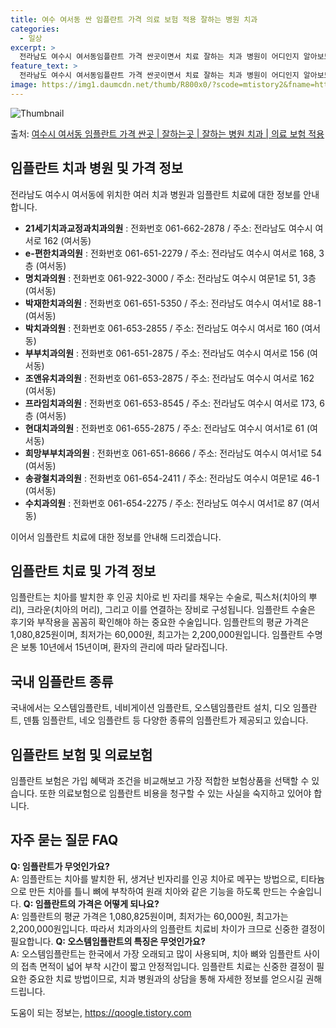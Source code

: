 ```yaml
---
title: 여수 여서동 싼 임플란트 가격 의료 보험 적용 잘하는 병원 치과
categories:
  - 일상
excerpt: >
  전라남도 여수시 여서동임플란트 가격 싼곳이면서 치료 잘하는 치과 병원이 어디인지 알아보도록 하겠습니다. 전라남도 여수시 여서동에 위치한 21세기치과교정과치과의원 e-편한치과의원 명치과의원 박재한치과의원 박치과의원 부부치과의원 조앤유치과의원 프라임치과의원 현대치과의원 희망부부치과의원 송광철치과의원 수치과의원 순서대로 안내 드리며, 임플란트 치료시 신경써야 할 부분 또한 같이 공유 드리겠습니다.2024년 임플란트 가격 살펴보기 👈 클릭임플란트 평균 가격21세기치과교정과치과의원표 내에 있는 전화 번호를 클릭 하시면 21세기치과교정과치과의원로 바로 전화 연결 됩니다.분류주소전화번호치과의원전라남도 여수시 여서로 162 (여서동)📞061-662-2878로 전화하기21세기치과교정과치과의원 위치 ..
feature_text: >
  전라남도 여수시 여서동임플란트 가격 싼곳이면서 치료 잘하는 치과 병원이 어디인지 알아보도록 하겠습니다. 전라남도 여수시 여서동에 위치한 21세기치과교정과치과의원 e-편한치과의원 명치과의원 박재한치과의원 박치과의원 부부치과의원 조앤유치과의원 프라임치과의원 현대치과의원 희망부부치과의원 송광철치과의원 수치과의원 순서대로 안내 드리며, 임플란트 치료시 신경써야 할 부분 또한 같이 공유 드리겠습니다.2024년 임플란트 가격 살펴보기 👈 클릭임플란트 평균 가격21세기치과교정과치과의원표 내에 있는 전화 번호를 클릭 하시면 21세기치과교정과치과의원로 바로 전화 연결 됩니다.분류주소전화번호치과의원전라남도 여수시 여서로 162 (여서동)📞061-662-2878로 전화하기21세기치과교정과치과의원 위치 ..
image: https://img1.daumcdn.net/thumb/R800x0/?scode=mtistory2&fname=https%3A%2F%2Fblog.kakaocdn.net%2Fdn%2FbBbGj2%2FbtsGZWaTsOy%2F3FPs5kKJolK6zekjbjeYX0%2Fimg.webp
---
```


![Thumbnail](https://img1.daumcdn.net/thumb/R800x0/?scode=mtistory2&fname=https%3A%2F%2Fblog.kakaocdn.net%2Fdn%2FbBbGj2%2FbtsGZWaTsOy%2F3FPs5kKJolK6zekjbjeYX0%2Fimg.webp)

<p>출처: <a href="https://qoogle.tistory.com/7021" rel="dofollow">여수시 여서동 임플란트 가격 싼곳 | 잘하는곳 | 잘하는 병원 치과 | 의료 보험 적용</a> </p>

## 임플란트 치과 병원 및 가격 정보

전라남도 여수시 여서동에 위치한 여러 치과 병원과 임플란트 치료에 대한 정보를 안내합니다.

  * **21세기치과교정과치과의원** : 전화번호 061-662-2878 / 주소: 전라남도 여수시 여서로 162 (여서동)
  * **e-편한치과의원** : 전화번호 061-651-2279 / 주소: 전라남도 여수시 여서로 168, 3층 (여서동)
  * **명치과의원** : 전화번호 061-922-3000 / 주소: 전라남도 여수시 여문1로 51, 3층 (여서동)
  * **박재한치과의원** : 전화번호 061-651-5350 / 주소: 전라남도 여수시 여서1로 88-1 (여서동)
  * **박치과의원** : 전화번호 061-653-2855 / 주소: 전라남도 여수시 여서로 160 (여서동)
  * **부부치과의원** : 전화번호 061-651-2875 / 주소: 전라남도 여수시 여서로 156 (여서동)
  * **조앤유치과의원** : 전화번호 061-653-2875 / 주소: 전라남도 여수시 여서로 162 (여서동)
  * **프라임치과의원** : 전화번호 061-653-8545 / 주소: 전라남도 여수시 여서로 173, 6층 (여서동)
  * **현대치과의원** : 전화번호 061-655-2875 / 주소: 전라남도 여수시 여서1로 61 (여서동)
  * **희망부부치과의원** : 전화번호 061-651-8666 / 주소: 전라남도 여수시 여서1로 54 (여서동)
  * **송광철치과의원** : 전화번호 061-654-2411 / 주소: 전라남도 여수시 여문1로 46-1 (여서동)
  * **수치과의원** : 전화번호 061-654-2275 / 주소: 전라남도 여수시 여서1로 87 (여서동)

이어서 임플란트 치료에 대한 정보를 안내해 드리겠습니다.

## 임플란트 치료 및 가격 정보

임플란트는 치아를 발치한 후 인공 치아로 빈 자리를 채우는 수술로, 픽스처(치아의 뿌리), 크라운(치아의 머리), 그리고 이를 연결하는
장비로 구성됩니다. 임플란트 수술은 후기와 부작용을 꼼꼼히 확인해야 하는 중요한 수술입니다. 임플란트의 평균 가격은 1,080,825원이며,
최저가는 60,000원, 최고가는 2,200,000원입니다. 임플란트 수명은 보통 10년에서 15년이며, 환자의 관리에 따라 달라집니다.

## 국내 임플란트 종류

국내에서는 오스템임플란트, 네비게이션 임플란트, 오스템임플란트 설치, 디오 임플란트, 덴튬 임플란트, 네오 임플란트 등 다양한 종류의
임플란트가 제공되고 있습니다.

## 임플란트 보험 및 의료보험

임플란트 보험은 가입 혜택과 조건을 비교해보고 가장 적합한 보험상품을 선택할 수 있습니다. 또한 의료보험으로 임플란트 비용을 청구할 수 있는
사실을 숙지하고 있어야 합니다.

## 자주 묻는 질문 FAQ

**Q: 임플란트가 무엇인가요?**  
A: 임플란트는 치아를 발치한 뒤, 생겨난 빈자리를 인공 치아로 메꾸는 방법으로, 티타늄으로 만든 치아를 틀니 뼈에 부착하여 원래 치아와
같은 기능을 하도록 만드는 수술입니다. **Q: 임플란트의 가격은 어떻게 되나요?**  
A: 임플란트의 평균 가격은 1,080,825원이며, 최저가는 60,000원, 최고가는 2,200,000원입니다. 따라서 치과의사의 임플란트
치료비 차이가 크므로 신중한 결정이 필요합니다. **Q: 오스템임플란트의 특징은 무엇인가요?**  
A: 오스템임플란트는 한국에서 가장 오래되고 많이 사용되며, 치아 뼈와 임플란트 사이의 접촉 면적이 넓어 부착 시간이 짧고 안정적입니다.
임플란트 치료는 신중한 결정이 필요한 중요한 치료 방법이므로, 치과 병원과의 상담을 통해 자세한 정보를 얻으시길 권해드립니다.

 

도움이 되는 정보는, <a href="https://qoogle.tistory.com" rel="dofollow">https://qoogle.tistory.com</a>


